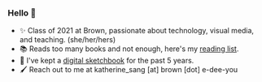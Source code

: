 ### Hello 👋

- ✨ Class of 2021 at Brown, passionate about technology, visual media, and teaching. (she/her/hers)
- 📚 Reads too many books and not enough, here's my [reading list](https://airtable.com/shrSrZz8k3wgypeVZ).
- 🎈 I've kept a [digital sketchbook](https://www.instagram.com/blobgal/) for the past 5 years.
- 🖌 Reach out to me at katherine_sang [at] brown [dot] e-dee-you


<!--
**artset/artset** is a ✨ _special_ ✨ repository because its `README.md` (this file) appears on your GitHub profile.

Here are some ideas to get you started:

- 🔭 I’m currently working on ...
- 🌱 I’m currently learning ...
- 👯 I’m looking to collaborate on ...
- 🤔 I’m looking for help with ...
- 💬 Ask me about ...
- 📫 How to reach me: ...
- 😄 Pronouns: ...
- ⚡ Fun fact: ...
-->
